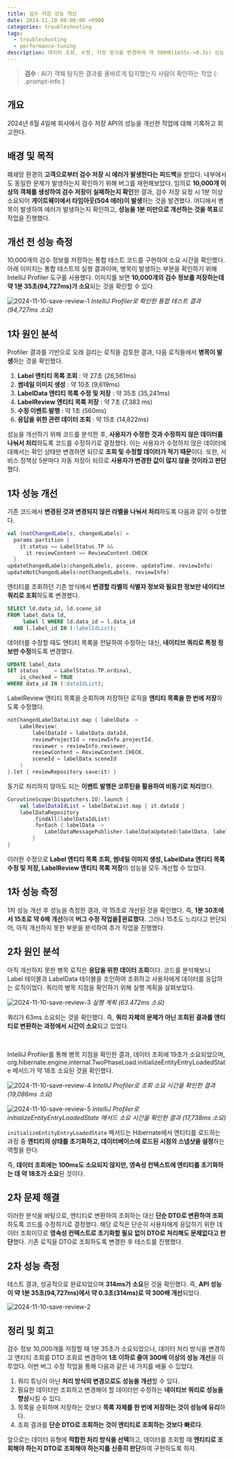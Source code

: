 ```yaml
---
title: 검수 저장 성능 개선
date: 2024-11-10 08:00:00 +0900
categories: troubleshooting
tags:
  - troubleshooting
  - performance-tuning
description: 데이터 조회, 수정, 저장 방식을 변경하여 약 300배(1m35s->0.3s) 성능 개선
---
```


> **검수** : AI가 객체 탐지한 결과를 올바르게 탐지했는지 사람이 확인하는 작업
{: .prompt-info }

## 개요

2024년 6월 4일에 회사에서 검수 저장 API의 성능을 개선한 작업에 대해 기록하고 회고한다.

## 배경 및 목적

폐쇄망 환경의 **고객으로부터 검수 저장 시 에러가 발생한다는 피드백**을 받았다. 내부에서도 동일한 문제가 발생하는지 확인하기 위해 버그를 재현해보았다. 임의로 **10,000개 이상의 객체를 생성하여 검수 저장이 실패하는지 확인**한 결과, 검수 저장 요청 시 1분 이상 소요되어 **게이트웨이에서 타임아웃(504 에러)이 발생**하는 것을 발견했다. 어디에서 병목이 발생하여 에러가 발생하는지 확인하고, **성능을 1분 미만으로 개선하는 것을 목표**로 작업을 진행했다.

## 개선 전 성능 측정

10,000개의 검수 정보를 저장하는 통합 테스트 코드를 구현하여 소요 시간을 확인했다. 아래 이미지는 통합 테스트의 실행 결과이며, 병목이 발생하는 부분을 확인하기 위해 IntelliJ Profiler 도구를 사용했다. 이미지를 보면 **10,000개의 검수 정보를 저장하는데 약 1분 35초(94,727ms)가 소요**되는 것을 확인할 수 있다.

![2024-11-10-save-review-1](/assets/img/2024-11-10-save-review-1.png)
_IntelliJ Profiler로 확인한 통합 테스트 결과 (94,727ms 소요)_

## 1차 원인 분석

Profiler 결과를 기반으로 오래 걸리는 로직을 검토한 결과, 다음 로직들에서 **병목이 발생**하는 것을 확인했다.

1. **Label 엔티티 목록 조회** : 약 27초 (26,561ms)
2. **썸네일 이미지 생성** : 약 10초 (9,619ms)
3. **LabelData 엔티티 목록 수정 및 저장** : 약 35초 (35,241ms)
4. **LabelReview 엔티티 목록 저장** : 약 7초 (7,383 ms)
5. **수정 이벤트 발행** : 약 1초 (560ms)
6. **응답을 위한 관련 데이터 조회** : 약 15초 (14,822ms)

성능을 개선하기 위해 코드를 분석한 후, **사용자가 수정한 것과 수정하지 않은 데이터를 나눠서 처리**하도록 코드를 수정하기로 결정했다. 이는 사용자가 수정하지 않은 데이터에 대해서는 확인 상태만 변경하면 되므로 **조회 및 수정할 데이터가 적기 때문**이다. 또한, 서비스 정책상 5분마다 자동 저장이 되므로 **사용자가 변경한 값이 많지 않을 것이라고 판단**했다.

## 1차 성능 개선

기존 코드에서 **변경된 것과 변경되지 않은 라벨을 나눠서 처리**하도록 다음과 같이 수정했다.

```kotlin
val (notChangedLabels, changedLabels) =
  params.partition { 
    it.status == LabelStatus.TP && 
      it.reviewContent == ReviewContent.CHECK 
  }
updateChangedLabels(changedLabels, pscene, updateTime, reviewInfo)
updateNotChangedLabels(notChangedLabels, reviewInfo)
```

엔티티를 조회하던 기존 방식에서 **변경할 라벨의 식별자 정보와 필요한 정보만 네이티브 쿼리로 조회**하도록 변경했다.

```sql
SELECT ld.data_id, ld.scene_id  
FROM label_data ld,  
     label l WHERE ld.data_id = l.data_id  
  AND l.label_id IN (:labelIdList);
```

데이터를 수정할 때도 엔티티 목록을 전달하여 수정하는 대신, **네이티브 쿼리로 특정 정보만 수정**하도록 변경했다.

```sql
UPDATE label_data  
SET status     = LabelStatus.TP.ordinal,  
    is_checked = TRUE
WHERE data_id IN (:dataIdList);
```

LabelReview 엔티티 목록을 순회하며 저장하던 로직을 **엔티티 목록을 한 번에 저장**하도록 수정했다.

```kotlin
notChangedLabelDataList.map { labelData ->
    LabelReview(
        labelDataId = labelData.dataId,
        reviewProjectId = reviewInfo.projectId,
        reviewer = reviewInfo.reviewer,
        reviewContent = ReviewContent.CHECK,
        sceneId = labelData.sceneId
    )
}.let { reviewRepository.save(it) }
```

동기로 처리하지 않아도 되는 **이벤트 발행은 코루틴을 활용하여 비동기로 처리**했다.

```kotlin
CoroutineScope(Dispatchers.IO).launch {
    val labelDataIdList = labelDataList.map { it.dataId }
    labelDataRepository
        .findAll(labelDataIdList)
        .forEach { labelData ->
            LabelDataMessagePublisher.labelDataUpdated(labelData, labelData)
        }
}
```

이러한 수정으로 **Label 엔티티 목록 조회, 썸네일 이미지 생성, LabelData 엔티티 목록 수정 및 저장, LabelReview 엔티티 목록 저장**의 성능을 모두 개선할 수 있었다.

## 1차 성능 측정

1차 성능 개선 후 성능을 측정한 결과, 약 15초로 개선된 것을 확인했다. 즉, **1분 30초에서 15초로 약 6배 개선**하여 **버그 수정 작업을완료했다.** 그러나 15초도 느리다고 판단되어, 아직 개선하지 못한 부분을 분석하여 추가 작업을 진행했다.

## 2차 원인 분석

아직 개선하지 못한 병목 로직은 **응답을 위한 데이터 조회**이다. 코드를 분석해보니 Label 테이블과 LabelData 테이블을 조인하여 조회하고 사용자에게 데이터를 응답하는 로직이었다. 쿼리의 병목 지점을 확인하기 위해 실행 계획을 살펴보았다.

![2024-11-10-save-review-3](/assets/img/2024-11-10-save-review-3.png)
_실행 계획 (63.472ms 소요)_

쿼리가 63ms 소요되는 것을 확인했다. 즉, **쿼리 자체의 문제가 아닌 조회된 결과를 엔티티로 변환하는 과정에서 시간이 소요**되고 있었다.

<br/>

IntelliJ Profiler를 통해 병목 지점을 확인한 결과, 데이터 조회에 19초가 소요되었으며, org.hibernate.engine.internal.TwoPhaseLoad.initializeEntityEntryLoadedState 메서드가 약 18초 소요된 것을 확인했다.

![2024-11-10-save-review-4](/assets/img/2024-11-10-save-review-4.png)
_IntelliJ Profiler로 조회 소요 시간을 확인한 결과 (19,086ms 소요)_

![2024-11-10-save-review-5](/assets/img/2024-11-10-save-review-5.png)
_IntelliJ Profiler로 initializeEntityEntryLoadedState 메서드 소요 시간을 확인한 결과 (17,738ms 소요)_

`initializeEntityEntryLoadedState` 메서드는 Hibernate에서 엔티티를 로드하는 과정 중 **엔티티의 상태를 초기화하고, 데이터베이스에 로드된 시점의 스냅샷을 설정**하는 역할을 한다.

즉, **데이터 조회에는 100ms도 소요되지 않지만, 영속성 컨텍스트에 엔티티를 초기화하는 데 약 18초가 소요**된 것이다.

## 2차 문제 해결

이러한 분석을 바탕으로, 엔티티로 변환하여 조회하는 대신 **단순 DTO로 변환하여 조회**하도록 코드를 수정하기로 결정했다. 해당 로직은 단순히 사용자에게 응답하기 위한 데이터 조회이므로 **영속성 컨텍스트로 초기화할 필요 없이 DTO로 처리해도 문제없다고 판단**했다. 기존 로직을 DTO로 조회하도록 변경한 후 테스트를 진행했다.

## 2차 성능 측정

테스트 결과, 성공적으로 완료되었으며 **314ms가 소요**된 것을 확인했다. 즉, **API 성능이 약 1분 35초(94,727ms)에서 약 0.3초(314ms)로 약 300배 개선**되었다.

![2024-11-10-save-review-2](/assets/img/2024-11-10-save-review-2.png)

## 정리 및 회고

검수 정보 10,000개를 저장할 때 1분 35초가 소요되었으나, 데이터 처리 방식을 변경하고 엔티티 조회를 DTO 조회로 변경하여 **1초 이하로 줄여 300배 이상의 성능 개선**을 이루었다. 이번 버그 수정 작업을 통해 다음과 같은 네 가지를 배울 수 있었다.

1. 쿼리 튜닝이 아닌 **처리 방식의 변경으로도 성능을 개선**할 수 있다.
2. 필요한 데이터만 조회하고 변경해야 할 데이터만 수정하는 **네이티브 쿼리로 성능을 향상**시킬 수 있다.
3. 목록을 순회하며 저장하는 것보다 **목록 자체를 한 번에 저장하는 것이 성능에 유리**하다.
4. 조회 결과를 **단순 DTO로 조회하는 것이 엔티티로 조회하는 것보다 빠르다**.

앞으로는 데이터 유형에 **적합한 처리 방식을 선택**하고, 데이터를 조회할 때 **엔티티로 조회해야 하는지 DTO로 조회해야 하는지를 신중히 판단**하여 구현하도록 하자.
